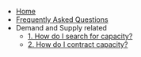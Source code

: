 * [Home](/)
* [Frequently Asked Questions](/faq/README.md)
* Demand and Supply related
  * [1. How do I search for capacity?](/faq/market/threefold_directory.md)
  * [2. How do I contract capacity?](/faq/market/capacity_contract.md)
